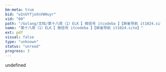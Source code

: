 ```yaml
---
bm-meta: true
bid: "wInUYfjoXnVWHuyr"
vid: "00"
path: "/Golang/文档/第十八周（1）ELK【 微信号 itcodeba 】【麻雀导航 it1024.site】.pdf"
name: "第十八周（1）ELK【 微信号 itcodeba 】【麻雀导航 it1024.site】"
ext: pdf
visual: false
type: "unknown"
status: "unread"
progress: 3
---
```

undefined